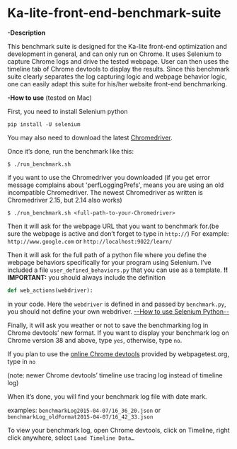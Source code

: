 # Ka-lite-front-end-benchmark-suite
**-Description**

This benchmark suite is designed for the Ka-lite front-end optimization and development in general, and can only run on Chrome. It uses Selenium to capture Chrome logs and drive the tested webpage. User can then uses the timeline tab of Chrome devtools to display the results. Since this benchmark suite clearly separates the log capturing logic and webpage behavior logic, one can easily adapt this suite for his/her website front-end benchmarking.

**-How to use** (tested on Mac)

First, you need to install Selenium python

```
pip install -U selenium
```
You may also need to download the latest [Chromedriver](https://sites.google.com/a/chromium.org/chromedriver/downloads).

Once it’s done, run the benchmark like this:
```
$ ./run_benchmark.sh
```
if you want to use the Chromedriver you downloaded (if you get error message complains about 'perfLoggingPrefs', means you are using an old incompatible Chromedriver. The newest Chromedriver as written is Chromedriver 2.15, but 2.14 also works)
```
$ ./run_benchmark.sh <full-path-to-your-Chromedriver>
```
Then it will ask for the webpage URL that you want to benchmark for.(be sure the webpage is active and don’t forget to type in `http://`)
For example:  `http://www.google.com`  or  `http://localhost:9022/learn/`

Then it will ask for the full path of a python file where you define the webpage behaviors specifically for your program using Selenium. I’ve included a file `user_defined_behaviors.py` that you can use as a template. **!! IMPORTANT:** you should always include the definition
```python
def web_actions(webdriver):
```
in your code. Here the `webdriver` is defined in and passed by `benchmark.py`, you should not define your own webdriver.  [--How to use Selenium Python--](https://selenium-python.readthedocs.org/api.html#module-selenium.webdriver.remote.webelement)

Finally, it will ask you weather or not to save the benchmarking log in Chrome devtools’ new format. If you want to display your benchmark log on Chrome version 38 and above, type `yes`, otherwise, type `no`.

If you plan to use the [online Chrome devtools](http://www.webpagetest.org/chrome/timeline.php) provided by webpagetest.org, type in `no`

(note: newer Chrome devtools’ timeline use tracing log instead of timeline log)

When it’s done, you will find your benchmark log file with date mark.

examples: `benchmarkLog2015-04-07/16_36_20.json`  or  `benchmarkLog_oldFormat2015-04-07/16_42_33.json`

To view your benchmark log, open Chrome devtools, click on Timeline, right click anywhere, select `Load Timeline Data…`
